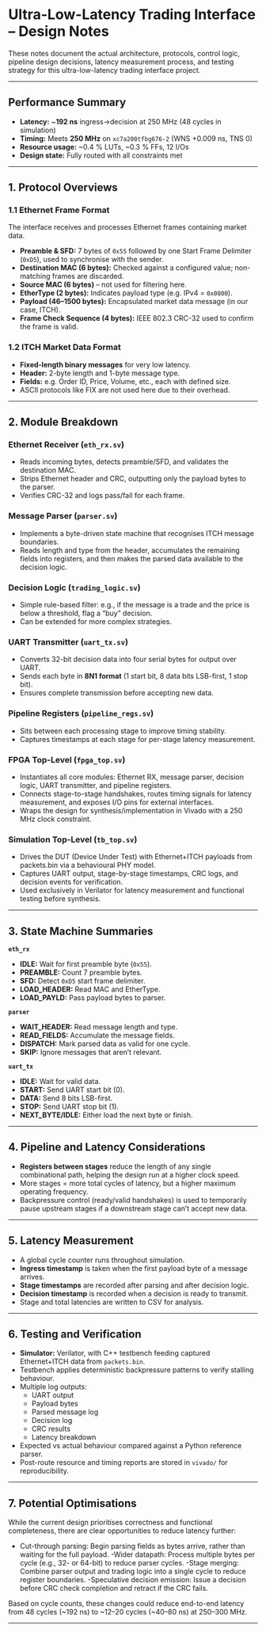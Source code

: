 # Ultra-Low-Latency Trading Interface – Design Notes

These notes document the actual architecture, protocols, control logic, pipeline design decisions, latency measurement process, and testing strategy for this ultra-low-latency trading interface project.

---

## Performance Summary

- **Latency:** ~**192 ns** ingress→decision at 250 MHz (48 cycles in simulation)
- **Timing:** Meets **250 MHz** on `xc7a200tfbg676-2` (WNS +0.009 ns, TNS 0)
- **Resource usage:** ~0.4 % LUTs, ~0.3 % FFs, 12 I/Os
- **Design state:** Fully routed with all constraints met

---

## 1. Protocol Overviews

### 1.1 Ethernet Frame Format
The interface receives and processes Ethernet frames containing market data.

- **Preamble & SFD:** 7 bytes of `0x55` followed by one Start Frame Delimiter (`0xD5`), used to synchronise with the sender.
- **Destination MAC (6 bytes):** Checked against a configured value; non-matching frames are discarded.
- **Source MAC (6 bytes)** – not used for filtering here.
- **EtherType (2 bytes):** Indicates payload type (e.g. IPv4 = `0x0800`).
- **Payload (46–1500 bytes):** Encapsulated market data message (in our case, ITCH).
- **Frame Check Sequence (4 bytes):** IEEE 802.3 CRC-32 used to confirm the frame is valid.

### 1.2 ITCH Market Data Format
- **Fixed-length binary messages** for very low latency.
- **Header:** 2-byte length and 1-byte message type.
- **Fields:** e.g. Order ID, Price, Volume, etc., each with defined size.
- ASCII protocols like FIX are not used here due to their overhead.

---

## 2. Module Breakdown

### Ethernet Receiver (`eth_rx.sv`)
- Reads incoming bytes, detects preamble/SFD, and validates the destination MAC.
- Strips Ethernet header and CRC, outputting only the payload bytes to the parser.
- Verifies CRC-32 and logs pass/fail for each frame.

### Message Parser (`parser.sv`)
- Implements a byte-driven state machine that recognises ITCH message boundaries.
- Reads length and type from the header, accumulates the remaining fields into registers, and then makes the parsed data available to the decision logic.

### Decision Logic (`trading_logic.sv`)
- Simple rule-based filter: e.g., if the message is a trade and the price is below a threshold, flag a “buy” decision.
- Can be extended for more complex strategies.

### UART Transmitter (`uart_tx.sv`)
- Converts 32-bit decision data into four serial bytes for output over UART.
- Sends each byte in **8N1 format** (1 start bit, 8 data bits LSB-first, 1 stop bit).
- Ensures complete transmission before accepting new data.

### Pipeline Registers (`pipeline_regs.sv`)
- Sits between each processing stage to improve timing stability.
- Captures timestamps at each stage for per-stage latency measurement.

### FPGA Top-Level (`fpga_top.sv`)

- Instantiates all core modules: Ethernet RX, message parser, decision logic, UART transmitter, and pipeline registers.
- Connects stage-to-stage handshakes, routes timing signals for latency measurement, and exposes I/O pins for external interfaces.
- Wraps the design for synthesis/implementation in Vivado with a 250 MHz clock constraint.

### Simulation Top-Level (`tb_top.sv`)

- Drives the DUT (Device Under Test) with Ethernet+ITCH payloads from packets.bin via a behavioural PHY model.
- Captures UART output, stage-by-stage timestamps, CRC logs, and decision events for verification.
- Used exclusively in Verilator for latency measurement and functional testing before synthesis.

---

## 3. State Machine Summaries

**`eth_rx`**
- **IDLE:** Wait for first preamble byte (`0x55`).
- **PREAMBLE:** Count 7 preamble bytes.
- **SFD:** Detect `0xD5` start frame delimiter.
- **LOAD_HEADER:** Read MAC and EtherType.
- **LOAD_PAYLD:** Pass payload bytes to parser.

**`parser`**
- **WAIT_HEADER:** Read message length and type.
- **READ_FIELDS:** Accumulate the message fields.
- **DISPATCH:** Mark parsed data as valid for one cycle.
- **SKIP:** Ignore messages that aren’t relevant.

**`uart_tx`**
- **IDLE:** Wait for valid data.
- **START:** Send UART start bit (0).
- **DATA:** Send 8 bits LSB-first.
- **STOP:** Send UART stop bit (1).
- **NEXT_BYTE/IDLE:** Either load the next byte or finish.

---

## 4. Pipeline and Latency Considerations

- **Registers between stages** reduce the length of any single combinational path, helping the design run at a higher clock speed.
- More stages = more total cycles of latency, but a higher maximum operating frequency.
- Backpressure control (ready/valid handshakes) is used to temporarily pause upstream stages if a downstream stage can’t accept new data.

---

## 5. Latency Measurement

- A global cycle counter runs throughout simulation.
- **Ingress timestamp** is taken when the first payload byte of a message arrives.
- **Stage timestamps** are recorded after parsing and after decision logic.
- **Decision timestamp** is recorded when a decision is ready to transmit.
- Stage and total latencies are written to CSV for analysis.

---

## 6. Testing and Verification

- **Simulator:** Verilator, with C++ testbench feeding captured Ethernet+ITCH data from `packets.bin`.
- Testbench applies deterministic backpressure patterns to verify stalling behaviour.
- Multiple log outputs:
  - UART output
  - Payload bytes
  - Parsed message log
  - Decision log
  - CRC results
  - Latency breakdown
- Expected vs actual behaviour compared against a Python reference parser.
- Post-route resource and timing reports are stored in `vivado/` for reproducibility.
---

## 7. Potential Optimisations

While the current design prioritises correctness and functional completeness, there are clear opportunities to reduce latency further:

- Cut-through parsing: Begin parsing fields as bytes arrive, rather than waiting for the full payload.
-Wider datapath: Process multiple bytes per cycle (e.g., 32- or 64-bit) to reduce parser cycles.
-Stage merging: Combine parser output and trading logic into a single cycle to reduce register boundaries.
-Speculative decision emission: Issue a decision before CRC check completion and retract if the CRC fails.

Based on cycle counts, these changes could reduce end-to-end latency from 48 cycles (~192 ns) to ~12–20 cycles (~40–80 ns) at 250–300 MHz.

---
